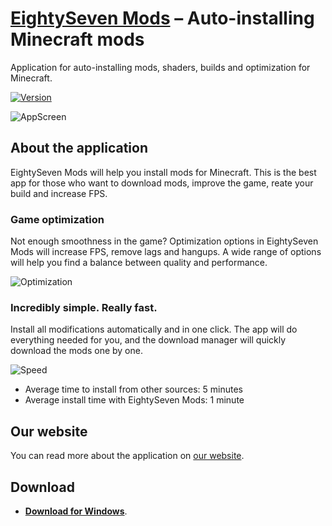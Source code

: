 # [EightySeven Mods](https://eightyseven.ru/mods/en) – Auto-installing Minecraft mods
Application for auto-installing mods, shaders, builds and optimization for Minecraft.

[![Version](https://d25lcipzij17d.cloudfront.net/badge.svg?id=gh&r=r&type=6e&v=1.2.8&x2=0)](https://github.com/ka4ergaa/EightySeven-Mods/releases)

![AppScreen](https://eightyseven.ru/assets/mods/10/src/home1.png)

## About the application

EightySeven Mods will help you install mods for Minecraft.
This is the best app for those who want to download mods, improve the game, reate your build and increase FPS.

### Game optimization

Not enough smoothness in the game? Optimization options in EightySeven Mods will increase FPS, remove lags and hangups. A wide range of options will help you find a balance between quality and performance.

![Optimization](https://eightyseven.ru/assets/mods/img/charts/optimization.png)

### Incredibly simple. Really fast.

Install all modifications automatically and in one click. The app will do everything needed for you, and the download manager will quickly download the mods one by one.

![Speed](https://eightyseven.ru/assets/mods/img/charts/size.png)
- Average time to install from other sources: 5 minutes
- Average install time with EightySeven Mods: 1 minute

## Our website

You can read more about the application on [our website](https://eightyseven.ru/mods/en).

## Download

- [**Download for Windows**](https://eightyseven.ru/download).
